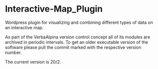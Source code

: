 # Interactive-Map_Plugin

Wordpress plugin for visualizing and combining different types of data on an interactive map.

As part of the VerbaAlpina version control concept all of its modules are archived in periodic intervals. To get an older executable version of the software please pull the commit marked with the respective version number. 

The current version is 20/2. 